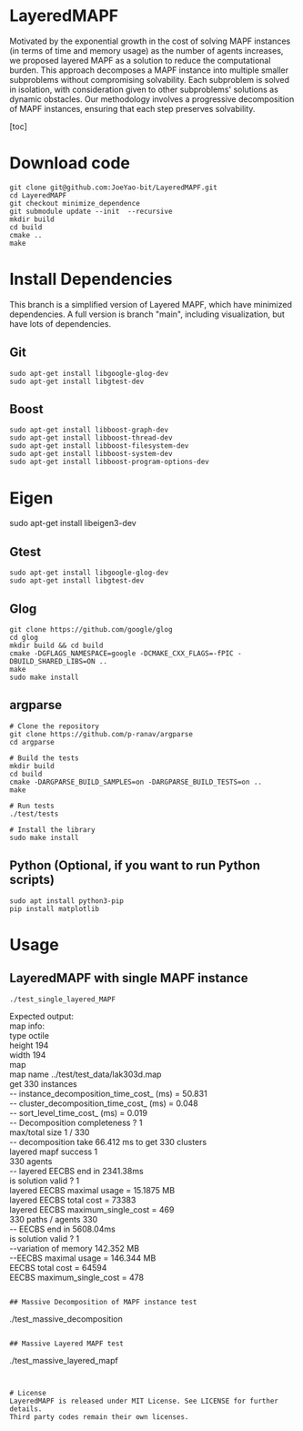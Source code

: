
# LayeredMAPF

Motivated by the exponential growth in the cost of solving MAPF instances (in terms of time and memory usage) as the number of agents increases, we proposed layered MAPF as a solution to reduce the computational burden. This approach decomposes a MAPF instance into multiple smaller subproblems without compromising solvability. Each subproblem is solved in isolation, with consideration given to other subproblems' solutions as dynamic obstacles. Our methodology involves a progressive decomposition of MAPF instances, ensuring that each step preserves solvability.

[toc]

# Download code
```
git clone git@github.com:JoeYao-bit/LayeredMAPF.git
cd LayeredMAPF
git checkout minimize_dependence
git submodule update --init  --recursive
mkdir build
cd build
cmake ..
make
```


# Install Dependencies
This branch is a simplified version of Layered MAPF, which have minimized dependencies.
A full version is branch "main", including visualization, but have lots of dependencies.

## Git
```
sudo apt-get install libgoogle-glog-dev
sudo apt-get install libgtest-dev
```

## Boost
```
sudo apt-get install libboost-graph-dev
sudo apt-get install libboost-thread-dev
sudo apt-get install libboost-filesystem-dev
sudo apt-get install libboost-system-dev
sudo apt-get install libboost-program-options-dev
```

# Eigen
sudo apt-get install libeigen3-dev

## Gtest

```
sudo apt-get install libgoogle-glog-dev
sudo apt-get install libgtest-dev
```

## Glog
```
git clone https://github.com/google/glog
cd glog
mkdir build && cd build
cmake -DGFLAGS_NAMESPACE=google -DCMAKE_CXX_FLAGS=-fPIC -DBUILD_SHARED_LIBS=ON ..
make
sudo make install
```

## argparse

```
# Clone the repository
git clone https://github.com/p-ranav/argparse
cd argparse

# Build the tests
mkdir build
cd build
cmake -DARGPARSE_BUILD_SAMPLES=on -DARGPARSE_BUILD_TESTS=on ..
make

# Run tests
./test/tests

# Install the library
sudo make install
```

## Python (Optional, if you want to run Python scripts)
```
sudo apt install python3-pip
pip install matplotlib
```

# Usage

## LayeredMAPF with single MAPF instance


```
./test_single_layered_MAPF
```
Expected output: \
map info: \
type octile \
height 194 \
width 194 \
map \
 map name ../test/test_data/lak303d.map \
get 330 instances \
-- instance_decomposition_time_cost_ (ms) = 50.831 \
-- cluster_decomposition_time_cost_  (ms) = 0.048 \
-- sort_level_time_cost_             (ms) = 0.019 \
-- Decomposition completeness ? 1 \
 max/total size 1 / 330 \
-- decomposition take 66.412 ms to get 330 clusters  \
 layered mapf success 1 \
330 agents  \
-- layered EECBS end in 2341.38ms \
 is solution valid ? 1 \
layered EECBS maximal usage = 15.1875 MB \
layered EECBS total cost          = 73383 \
layered EECBS maximum_single_cost = 469 \
330 paths  / agents 330 \
-- EECBS end in 5608.04ms \
 is solution valid ? 1 \
--variation of memory 142.352 MB \
--EECBS maximal usage = 146.344 MB \
EECBS total cost          = 64594 \
EECBS maximum_single_cost = 478 
```

## Massive Decomposition of MAPF instance test
```
./test_massive_decomposition
```

## Massive Layered MAPF test
```
./test_massive_layered_mapf
```


# License
LayeredMAPF is released under MIT License. See LICENSE for further details.
Third party codes remain their own licenses.
